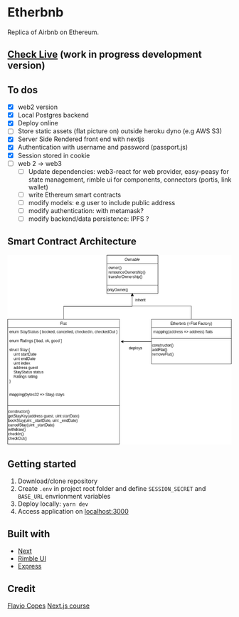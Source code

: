 # Etherbnb
Replica of Airbnb on Ethereum.
## [Check Live](https://etherbnb.herokuapp.com) (work in progress development version)
## To dos
- [x] web2 version
- [x] Local Postgres backend
- [x] Deploy online
- [ ] Store static assets (flat picture on) outside heroku dyno (e.g AWS S3)
- [x] Server Side Rendered front end with nextjs
- [x] Authentication with username and password (passport.js)
- [x] Session stored in cookie
- [ ] web 2 -> web3
  - [ ] Update dependencies: web3-react for web provider, easy-peasy for state management,
  rimble ui for components, connectors (portis, link wallet)
  - [ ] write Ethereum smart contracts
  - [ ] modify models: e.g user to include public address
  - [ ] modify authentication: with metamask?
  - [ ] modify backend/data persistence: IPFS ?

## Smart Contract Architecture
![Smart Contract Architecture](./smart-contracts/contractsArchitecture.png)

## Getting started
1. Download/clone repository
2. Create `.env` in project root folder and define `SESSION_SECRET` and `BASE_URL` envrionment variables
3. Deploy locally: `yarn dev`
4. Access application on [localhost:3000](http://localhost:3000/)


## Built with
- [Next](https://nextjs.org/)
- [Rimble UI](https://rimble.consensys.design/)
- [Express](https://expressjs.com/)

## Credit
[Flavio Copes](https://flaviocopes.com/) [Next.js course](https://nextjscourse.com/)
